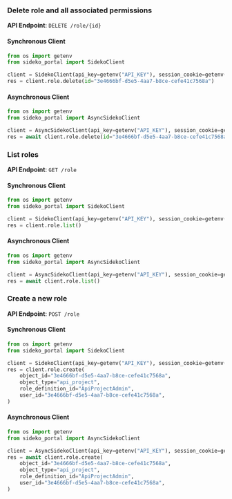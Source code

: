 
### Delete role and all associated permissions <a name="delete"></a>



**API Endpoint**: `DELETE /role/{id}`

#### Synchronous Client

```python
from os import getenv
from sideko_portal import SidekoClient

client = SidekoClient(api_key=getenv("API_KEY"), session_cookie=getenv("API_KEY"))
res = client.role.delete(id="3e4666bf-d5e5-4aa7-b8ce-cefe41c7568a")
```

#### Asynchronous Client

```python
from os import getenv
from sideko_portal import AsyncSidekoClient

client = AsyncSidekoClient(api_key=getenv("API_KEY"), session_cookie=getenv("API_KEY"))
res = await client.role.delete(id="3e4666bf-d5e5-4aa7-b8ce-cefe41c7568a")
```

### List roles <a name="list"></a>



**API Endpoint**: `GET /role`

#### Synchronous Client

```python
from os import getenv
from sideko_portal import SidekoClient

client = SidekoClient(api_key=getenv("API_KEY"), session_cookie=getenv("API_KEY"))
res = client.role.list()
```

#### Asynchronous Client

```python
from os import getenv
from sideko_portal import AsyncSidekoClient

client = AsyncSidekoClient(api_key=getenv("API_KEY"), session_cookie=getenv("API_KEY"))
res = await client.role.list()
```

### Create a new role <a name="create"></a>



**API Endpoint**: `POST /role`

#### Synchronous Client

```python
from os import getenv
from sideko_portal import SidekoClient

client = SidekoClient(api_key=getenv("API_KEY"), session_cookie=getenv("API_KEY"))
res = client.role.create(
    object_id="3e4666bf-d5e5-4aa7-b8ce-cefe41c7568a",
    object_type="api_project",
    role_definition_id="ApiProjectAdmin",
    user_id="3e4666bf-d5e5-4aa7-b8ce-cefe41c7568a",
)
```

#### Asynchronous Client

```python
from os import getenv
from sideko_portal import AsyncSidekoClient

client = AsyncSidekoClient(api_key=getenv("API_KEY"), session_cookie=getenv("API_KEY"))
res = await client.role.create(
    object_id="3e4666bf-d5e5-4aa7-b8ce-cefe41c7568a",
    object_type="api_project",
    role_definition_id="ApiProjectAdmin",
    user_id="3e4666bf-d5e5-4aa7-b8ce-cefe41c7568a",
)
```
